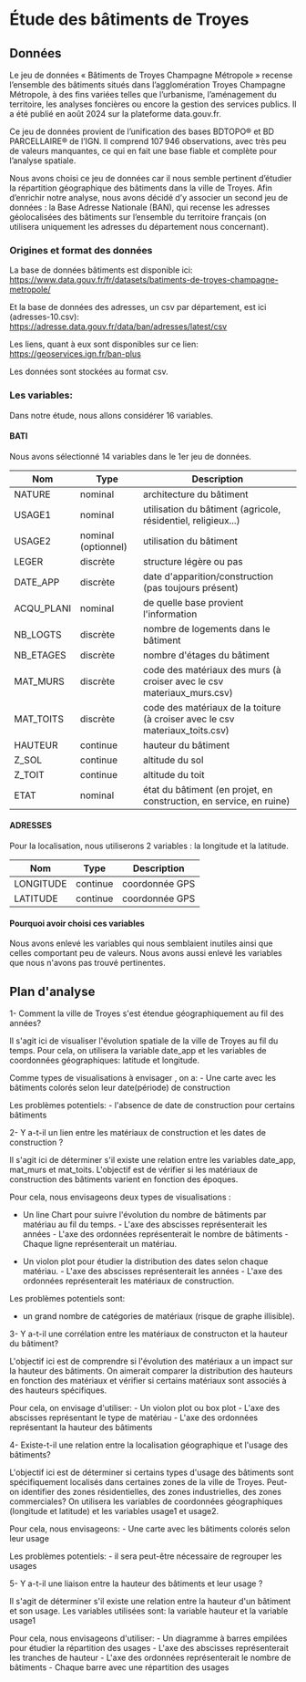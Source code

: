 # Étude des bâtiments de Troyes

## Données

Le jeu de données « Bâtiments de Troyes Champagne Métropole » recense l’ensemble des bâtiments situés dans l’agglomération Troyes Champagne Métropole, à des fins variées telles que l’urbanisme, l’aménagement du territoire, les analyses foncières ou encore la gestion des services publics. Il a été publié en août 2024 sur la plateforme data.gouv.fr.

Ce jeu de données provient de l’unification des bases BDTOPO® et BD PARCELLAIRE® de l’IGN. Il comprend 107 946 observations, avec très peu de valeurs manquantes, ce qui en fait une base fiable et complète pour l’analyse spatiale.

Nous avons choisi ce jeu de données car il nous semble pertinent d’étudier la répartition géographique des bâtiments dans la ville de Troyes.
Afin d’enrichir notre analyse, nous avons décidé d’y associer un second jeu de données : la Base Adresse Nationale (BAN),  qui recense les adresses géolocalisées des bâtiments sur l’ensemble du territoire français (on utilisera uniquement les adresses du département nous concernant). 

### Origines et format des données

La base de données bâtiments est disponible ici: <https://www.data.gouv.fr/fr/datasets/batiments-de-troyes-champagne-metropole/>

Et la base de données des adresses, un csv par département, est ici (adresses-10.csv): <https://adresse.data.gouv.fr/data/ban/adresses/latest/csv>

Les liens, quant à eux sont disponibles sur ce lien: <https://geoservices.ign.fr/ban-plus>

Les données sont stockées au format csv.

### Les variables:
Dans notre étude, nous allons considérer 16 variables.

#### BATI

Nous avons sélectionné 14 variables dans le 1er jeu de données.

| Nom        | Type                | Description                                                                  |
| ---------- | ------------------- | ---------------------------------------------------------------------------- |
| NATURE     | nominal             | architecture du bâtiment                                                     |
| USAGE1     | nominal             | utilisation du bâtiment (agricole, résidentiel, religieux...)                |
| USAGE2     | nominal (optionnel) | utilisation du bâtiment                                                      |
| LEGER      | discrète            | structure légère ou pas                                                         |
| DATE_APP   | discrète            | date d'apparition/construction (pas toujours présent)                        |
| ACQU_PLANI | nominal             | de quelle base provient l'information                                        |
| NB_LOGTS   | discrète            | nombre de logements dans le bâtiment                                         |
| NB_ETAGES  | discrète            | nombre d'étages du bâtiment                                                  |
| MAT_MURS   | discrète            | code des matériaux des murs (à croiser avec le csv materiaux_murs.csv)       |
| MAT_TOITS  | discrète            | code des matériaux de la toiture (à croiser avec le csv materiaux_toits.csv) |
| HAUTEUR    | continue            | hauteur du bâtiment                                                          |
| Z_SOL      | continue            | altitude du sol                                                              |
| Z_TOIT     | continue            | altitude du toit                                                             |
| ETAT       | nominal             | état du bâtiment (en projet, en construction, en service, en ruine)          |

#### ADRESSES


Pour la localisation, nous utiliserons 2 variables : la longitude et la latitude.

| Nom       | Type     | Description    |
| --------- | -------- | -------------- |
| LONGITUDE | continue | coordonnée GPS |
| LATITUDE  | continue | coordonnée GPS |

#### Pourquoi avoir choisi ces variables

Nous avons enlevé les variables qui nous semblaient inutiles ainsi que celles comportant peu de valeurs.
Nous avons aussi enlevé les variables que nous n'avons pas trouvé pertinentes.




## Plan d'analyse

1- Comment  la ville de Troyes s'est étendue géographiquement au fil des années?

   Il s'agit ici de visualiser l'évolution spatiale  de la ville de Troyes au fil du temps.
   Pour cela, on utilisera la variable date_app et les variables de coordonnées géographiques: latitude et longitude.
   
   Comme types de visualisations à envisager , on a:
    - Une carte avec les bâtiments colorés selon leur date(période) de construction

   Les problèmes potentiels:
    -  l'absence de date de construction pour certains bâtiments
  
2- Y a-t-il un lien entre les matériaux de construction et les dates de construction ?
  
   Il s'agit ici de déterminer s'il existe une relation entre les variables date_app, mat_murs et mat_toits. L'objectif est de vérifier si les matériaux de construction des bâtiments varient en fonction des époques.
   
  Pour cela, nous envisageons deux types de visualisations :
  - Un line Chart pour suivre l'évolution du nombre de bâtiments par matériau au fil du temps.
        - L'axe des abscisses représenterait les années
        - L'axe des ordonnées représenterait le nombre de bâtiments
        - Chaque ligne représenterait un matériau.
    
  - Un violon plot pour étudier la distribution des dates selon chaque matériau.
        - L'axe des abscisses représenterait les années
        - L'axe des ordonnées représenterait les matériaux de construction.

  Les problèmes potentiels sont:
  - un grand nombre de catégories de matériaux (risque de graphe illisible).
    
    
3- Y a-t-il une corrélation entre les matériaux de constructon et la hauteur du bâtiment?

   L'objectif ici est de comprendre si l'évolution des matériaux a un impact sur la hauteur des bâtiments. On aimerait comparer la distribution des hauteurs en fonction des matériaux et vérifier si certains matériaux sont associés à des hauteurs spécifiques.

   Pour cela, on envisage d'utiliser:
    - Un violon plot ou box plot
        - L'axe des abscisses représentant le type de matériau
        - L'axe des ordonnées représentant la hauteur des bâtiments
   
      
4-  Existe-t-il une relation entre la localisation géographique et l'usage des bâtiments?
   
   L'objectif ici est de déterminer si certains types d'usage des bâtiments sont spécifiquement localisés dans certaines zones de la ville de Troyes. Peut-on identifier des zones résidentielles, des zones industrielles, des zones commerciales?
   On utilisera les variables de coordonnées géographiques (longitude et latitude) et les variables usage1 et usage2.
   
   Pour cela, nous envisageons:
     -  Une carte avec les bâtiments colorés selon leur usage
     
   Les problèmes potentiels:
     - il sera peut-être nécessaire de regrouper les usages
    

5- Y a-t-il une liaison entre la hauteur des bâtiments et leur usage ?
 
   Il s'agit de déterminer s'il existe une relation entre la hauteur d'un bâtiment et son usage.
   Les variables utilisées sont: la variable hauteur et la variable usage1
   
   Pour cela, nous envisageons d'utiliser:
    - Un diagramme à barres empilées pour étudier la répartition des usages
        - L'axe des abscisses représenterait les tranches de hauteur
        - L'axe des ordonnées représenterait le nombre de bâtiments
        - Chaque barre avec une répartition des usages
 
   


